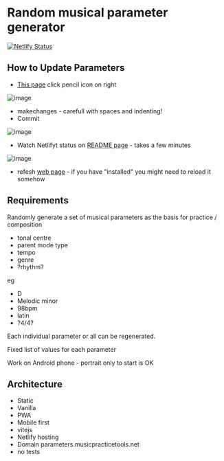 # Random musical parameter generator

[![Netlify Status](https://api.netlify.com/api/v1/badges/8fc41265-496f-42ab-8bc3-dd35a5b7f885/deploy-status)](https://app.netlify.com/sites/musical-parameters/deploys)

## How to Update Parameters

- [This page](https://github.com/music-practice-tools/musical-parameters/blob/master/src/parameters.yaml) click pencil icon on right

![image](https://user-images.githubusercontent.com/618922/180992308-613a18b1-6cdd-4a46-9385-e7f0010ea7f4.png)

- makechanges - carefull with spaces and indenting!
- Commit

![image](https://user-images.githubusercontent.com/618922/180992619-e5b9ad34-6361-4540-b614-4108edc4eeee.png)

- Watch Netlifyt status on [README page](https://github.com/music-practice-tools/musical-parameters) - takes a few minutes

![image](https://user-images.githubusercontent.com/618922/180992783-b96ef061-e719-4136-b173-52dfc7fe111b.png)

- refesh [web page](https://parameters.musicpracticetools.net/) - if you have "installed" you might need to reload it somehow




## Requirements

Randomly generate a set of musical parameters as the basis for practice / composition

- tonal centre
- parent mode type
- tempo
- genre
- ?rhythm?

eg

- D
- Melodic minor
- 98bpm
- latin
- ?4/4?

Each individual parameter or all can be regenerated.

Fixed list of values for each parameter

Work on Android phone - portrait only to start is OK

## Architecture

- Static
- Vanilla
- PWA
- Mobile first
- vitejs
- Netlify hosting
- Domain parameters.musicpracticetools.net
- no tests
